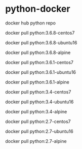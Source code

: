 # python-docker
docker hub python repo

docker pull python:3.6.8-centos7

docker pull python:3.6.8-ubuntu16

docker pull python:3.6.8-alpine

docker pull python:3.6.1-centos7

docker pull python:3.6.1-ubuntu16

docker pull python:3.6.1-alpine

docker pull python:3.4-centos7

docker pull python:3.4-ubuntu16

docker pull python:3.4-alpine

docker pull python:2.7-centos7

docker pull python:2.7-ubuntu16

docker pull python:2.7-alpine
